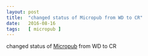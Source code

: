 ```yaml
---
layout: post
title:  "changed status of Micropub from WD to CR"
date:   2016-08-16
tags:   [ micropub ]
---
```


changed status of [Micropub](/spec/micropub) from WD to CR

